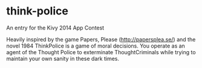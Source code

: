 think-police
============

An entry for the Kivy 2014 App Contest

Heavily inspired by the game Papers, Please (http://papersplea.se/) and the novel 1984 ThinkPolice is a game of moral decisions. You operate as an agent of the Thought Police to exterminate ThoughtCriminals while trying to maintain your own sanity in these dark times.
